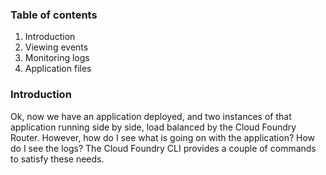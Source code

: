 ### Table of contents

1.	Introduction
2.	Viewing events
3.	Monitoring logs
4.	Application files

### Introduction

Ok, now we have an application deployed, and two instances of that application running side by side, load balanced by the Cloud Foundry Router.
However, how do I see what is going on with the application?
How do I see the logs?
The Cloud Foundry CLI provides a couple of commands to satisfy these needs.
